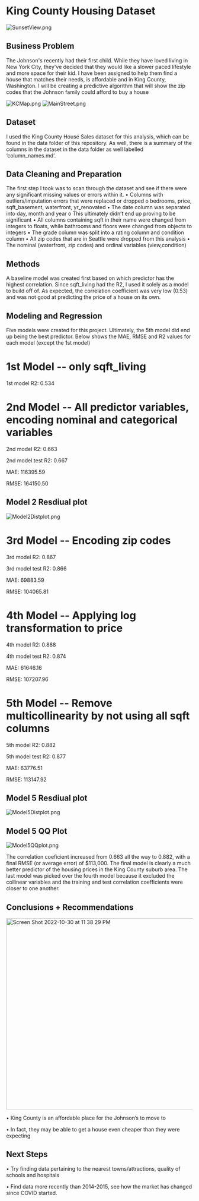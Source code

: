 # King County Housing Dataset
![SunsetView.png](https://github.com/evanstaffen/Ames-Housing/blob/main/Images/SunsetView.png)

## Business Problem
The Johnson's recently had their first child. While they have loved living in New York City, they've decided that they would like a slower paced lifestyle and more space for their kid. I have been assigned to help them find a house that matches their needs, is affordable and in King County, Washington. I will be creating a predictive algorithm that will show the zip codes that the Johnson family could afford to buy a house

![KCMap.png](https://github.com/evanstaffen/Ames-Housing/blob/main/Images/KCMap.png)
![MainStreet.png](https://github.com/evanstaffen/Ames-Housing/blob/main/Images/MainStreet.png)

## Dataset
I used the King County House Sales dataset for this analysis, which can be found in the data folder of this repository. As well, there is a summary of the columns in the dataset in the data folder as well labelled ‘column_names.md’.

## Data Cleaning and Preparation
The first step I took was to scan through the dataset and see if there were any significant missing values or errors within it. 
•	Columns with outliers/imputation errors that were replaced or dropped
o	bedrooms, price, sqft_basement, waterfront, yr_renovated
•	The date column was separated into day, month and year
o	This ultimately didn’t end up proving to be significant
•	All columns containing sqft in their name were changed from integers to floats, while bathrooms and floors were changed from objects to integers
•	The grade column was split into a rating column and condition column
•	All zip codes that are in Seattle were dropped from this analysis
•	The nominal (waterfront, zip codes) and ordinal variables (view,condition)

## Methods
A baseline model was created first based on which predictor has the highest correlation. Since sqft_living had the R2, I used it solely as a model to build off of. As expected, the correlation coefficient was very low (0.53) and was not good at predicting the price of a house on its own. 

## Modeling and Regression
Five models were created for this project. Ultimately, the 5th model did end up being the best predictor. Below shows the MAE, RMSE and R2 values for each model (except the 1st model)

# 1st Model -- only sqft_living

1st model R2: 0.534


# 2nd Model -- All predictor variables, encoding nominal and categorical variables

2nd model R2: 0.663 

2nd model test R2: 0.667

MAE: 116395.59

RMSE: 164150.50

## Model 2 Resdiual plot

![Model2Distplot.png](https://github.com/evanstaffen/Ames-Housing/blob/main/Images/Model2Distplot.png)


# 3rd Model -- Encoding zip codes

3rd model R2: 0.867

3rd model test R2: 0.866

MAE: 69883.59

RMSE: 104065.81


# 4th Model -- Applying log transformation to price

4th model R2: 0.888

4th model test R2: 0.874

MAE: 61646.16

RMSE: 107207.96


# 5th Model -- Remove multicollinearity by not using all sqft columns

5th model R2: 0.882

5th model test R2: 0.877

MAE: 63776.51

RMSE: 113147.92


## Model 5 Resdiual plot

![Model5Distplot.png](https://github.com/evanstaffen/Ames-Housing/blob/main/Images/Model5Distplot.png)

## Model 5 QQ Plot

![Model5QQplot.png](https://github.com/evanstaffen/Ames-Housing/blob/main/Images/Model5QQplot.png)


The correlation coeficient increased from 0.663 all the way to 0.882, with a final RMSE (or average error) of $113,000. The final model is clearly a much better predictor of the housing prices in the King County suburb area. The last model was picked over the fourth model because it excluded the collinear variables and the training and test correlation coefficients were closer to one another. 

## Conclusions + Recommendations

<img width="515" alt="Screen Shot 2022-10-30 at 11 38 29 PM" src="https://user-images.githubusercontent.com/113449546/198926156-860a8b13-60df-4cc3-badb-908674438da6.png">

•	King County is an affordable place for the Johnson’s to move to

•	In fact, they may be able to get a house even cheaper than they were expecting

## Next Steps
•	Try finding data pertaining to the nearest towns/attractions, quality of schools and hospitals

•	Find data more recently than 2014-2015, see how the market has changed since COVID started.

